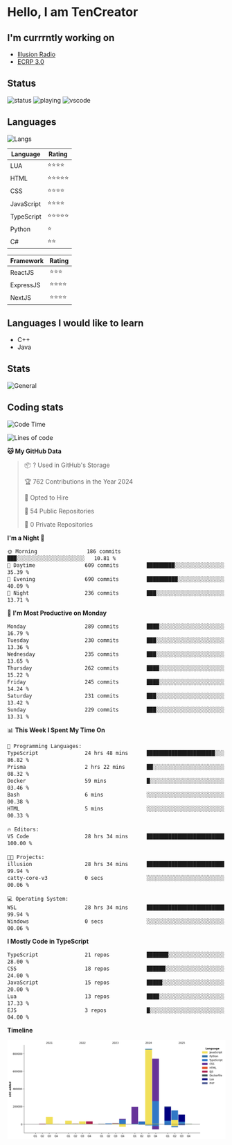 # Hello, I am TenCreator

## I'm currrntly working on
- [Illusion Radio](https://illusionradio.co.uk/)
- [ECRP 3.0](http://github.com/Emerald-Coast-Roleplay/)

## Status
![status](https://api.statusbadges.me/badge/status/518334475038359555?simple=true&style=for-the-badge)
![playing](https://api.statusbadges.me/badge/playing/518334475038359555?style=for-the-badge)
![vscode](https://api.statusbadges.me/badge/vscode/518334475038359555?style=for-the-badge)

## Languages
![Langs](https://github-readme-stats.vercel.app/api/top-langs/?username=tencreator&layout=compact&theme=radical)


|Language|Rating|
|--------|------|
|LUA|⭐️⭐️⭐️⭐️|
|HTML|⭐️⭐️⭐️⭐️⭐️|
|CSS|⭐️⭐️⭐️⭐️|
|JavaScript|⭐️⭐️⭐️⭐️|
|TypeScript|⭐️⭐️⭐️⭐️⭐️|
|Python|⭐️|
|C#|⭐️⭐️ |

|Framework|Rating|
|--------|------|
|ReactJS|⭐️⭐️⭐|
|ExpressJS|⭐️⭐️⭐️⭐️|
|NextJS|⭐️⭐️⭐⭐️|

## Languages I would like to learn
- C++
- Java

## Stats
![General](https://github-readme-stats.vercel.app/api?username=tencreator&show_icons=true&theme=radical)

## Coding stats

<!--START_SECTION:waka-->
![Code Time](http://img.shields.io/badge/Code%20Time-355%20hrs-blue)

![Lines of code](https://img.shields.io/badge/From%20Hello%20World%20I%27ve%20Written-1.8%20million%20lines%20of%20code-blue)

**🐱 My GitHub Data** 

> 📦 ? Used in GitHub's Storage 
 > 
> 🏆 762 Contributions in the Year 2024
 > 
> 💼 Opted to Hire
 > 
> 📜 54 Public Repositories 
 > 
> 🔑 0 Private Repositories 
 > 
**I'm a Night 🦉** 

```text
🌞 Morning                186 commits         ███░░░░░░░░░░░░░░░░░░░░░░   10.81 % 
🌆 Daytime                609 commits         █████████░░░░░░░░░░░░░░░░   35.39 % 
🌃 Evening                690 commits         ██████████░░░░░░░░░░░░░░░   40.09 % 
🌙 Night                  236 commits         ███░░░░░░░░░░░░░░░░░░░░░░   13.71 % 
```
📅 **I'm Most Productive on Monday** 

```text
Monday                   289 commits         ████░░░░░░░░░░░░░░░░░░░░░   16.79 % 
Tuesday                  230 commits         ███░░░░░░░░░░░░░░░░░░░░░░   13.36 % 
Wednesday                235 commits         ███░░░░░░░░░░░░░░░░░░░░░░   13.65 % 
Thursday                 262 commits         ████░░░░░░░░░░░░░░░░░░░░░   15.22 % 
Friday                   245 commits         ████░░░░░░░░░░░░░░░░░░░░░   14.24 % 
Saturday                 231 commits         ███░░░░░░░░░░░░░░░░░░░░░░   13.42 % 
Sunday                   229 commits         ███░░░░░░░░░░░░░░░░░░░░░░   13.31 % 
```


📊 **This Week I Spent My Time On** 

```text
💬 Programming Languages: 
TypeScript               24 hrs 48 mins      ██████████████████████░░░   86.82 % 
Prisma                   2 hrs 22 mins       ██░░░░░░░░░░░░░░░░░░░░░░░   08.32 % 
Docker                   59 mins             █░░░░░░░░░░░░░░░░░░░░░░░░   03.46 % 
Bash                     6 mins              ░░░░░░░░░░░░░░░░░░░░░░░░░   00.38 % 
HTML                     5 mins              ░░░░░░░░░░░░░░░░░░░░░░░░░   00.33 % 

🔥 Editors: 
VS Code                  28 hrs 34 mins      █████████████████████████   100.00 % 

🐱‍💻 Projects: 
illusion                 28 hrs 34 mins      █████████████████████████   99.94 % 
catty-core-v3            0 secs              ░░░░░░░░░░░░░░░░░░░░░░░░░   00.06 % 

💻 Operating System: 
WSL                      28 hrs 34 mins      █████████████████████████   99.94 % 
Windows                  0 secs              ░░░░░░░░░░░░░░░░░░░░░░░░░   00.06 % 
```

**I Mostly Code in TypeScript** 

```text
TypeScript               21 repos            ███████░░░░░░░░░░░░░░░░░░   28.00 % 
CSS                      18 repos            ██████░░░░░░░░░░░░░░░░░░░   24.00 % 
JavaScript               15 repos            █████░░░░░░░░░░░░░░░░░░░░   20.00 % 
Lua                      13 repos            ████░░░░░░░░░░░░░░░░░░░░░   17.33 % 
EJS                      3 repos             █░░░░░░░░░░░░░░░░░░░░░░░░   04.00 % 
```



**Timeline**

![Lines of Code chart](https://raw.githubusercontent.com/tencreator/tencreator/main/assets/bar_graph.png)


<!--END_SECTION:waka-->
